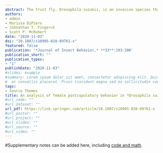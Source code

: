 ```yaml
---
abstract: The fruit fly, Drosophila suzukii, is an invasive species that causes widespread crop damage in the United States. We examined a series of basic reproductive behaviors in this species in order to expand our knowledge of the life history of D. suzukii. We also conducted a comparison study using its sister species, D. biarmipes, to determine if the two species shared any similarities in sexual behavior. The behaviors investigated were sexual attractiveness, sexual receptivity, and offspring production. The sexual attractiveness and remating frequency (possibly reflecting sexual receptivity) of both D. suzukii and D. biarmipes females decreased significantly after an initial copulation and did not recover within 14 days. D. suzukii and D. biarmipes females also produced an average of 85.19 ± 6.27 and 104.45 ± 6.90 viable offspring, respectively, over the two weeks following the initial copulation, suggesting that they were able to store sperm over an extended period of time. We also found that the sexual attractiveness of virgin D. suzukii decreased as they aged. This decline may be related to nutrition, as their attractiveness did not diminish when the females were raised on a blueberry as well as standard media and yeast. Our results, coupled with the findings of other studies investigating basic life history and reproductive biology parameters, can aid in the effort to halt the spread of D. suzukii by informing and refining future and current pest management strategies.
authors:
- admin
- Marissa DiPiero
- Johnathan T. Fingerut
- Scott P. McRobert
date: "2020-11-03"
doi: "10.1007/s10905-020-09761-x"
featured: false
publication: '*Journal of Insect Behavior,* **33**:193-200'
publication_short: ""
publication_types:
- "1"
publishDate: "2020-11-03"
#slides: example
#summary: Lorem ipsum dolor sit amet, consectetur adipiscing elit. Duis posuere tellus
#  ac convallis placerat. Proin tincidunt magna sed ex sollicitudin condimentum.
tags:
- Source Themes
title: An analysis of female postcopulatory behavior in *Drosophila suzukii* and *Drosophila biarmipes*
#url_code: ""
#url_dataset: ""
url_pdf: https://link.springer.com/article/10.1007/s10905-020-09761-x
#url_poster: ""
#url_project: ""
#url_slides: ""
#url_source: ""
#url_video: ""
---
```


#Supplementary notes can be added here, including [code and math](https://sourcethemes.com/academic/docs/writing-markdown-latex/).
